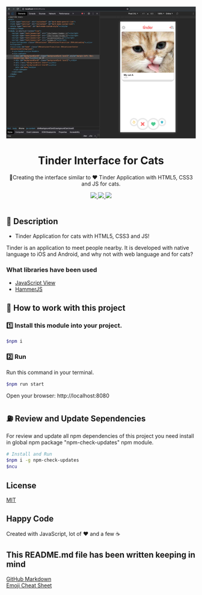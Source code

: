 <p align="center">
  <img src="./assets/banner.jpg" />
</p>

<h1 align="center">Tinder Interface for Cats</h1>

<p align="center">📱Creating the interface similar to ❤️ Tinder Application with HTML5, CSS3 and JS for cats.</p>

<p align="center">
  <a title="MIT License" href="LICENSE.md">
    <img src="https://img.shields.io/github/license/gridsome/gridsome.svg?style=flat-square&label=License&colorB=6cc24a">
  </a>
  <a title="Twitter: JoseJ_PR" href="https://twitter.com/JoseJ_PR">
    <img src="https://img.shields.io/twitter/url?color=1991DA&label=Twitter%20%40JoseJ_PR&logo=twitter&logoColor=FFFFFF&style=flat-square&url=https%3A%2F%2Ftwitter.com%2FJoseJ_PR">
  </a>  
  <a title="Github: Sponsors" href="https://github.com/sponsors/JoseJPR">
    <img src="https://img.shields.io/twitter/url?color=032f62&label=Github%20Sponsors%20%40JoseJPR&logo=github&logoColor=FFFFFF&style=flat-square&url=https%3A%2F%2Fgithub.com%2Fsponsors%2FJoseJPR">
  </a>
  <br />
  <br />
</p>

## 🔖 Description

* Tinder Application for cats with HTML5, CSS3 and JS!

Tinder is an application to meet people nearby. It is developed with native language to iOS and Android, and why not with web language and for cats?

### What libraries have been used

* [JavaScript View](https://github.com/CeroyUno/JavaScriptView)
* [HammerJS](http://hammerjs.github.io/)

## 📐 How to work with this project

### 1️⃣ Install this module into your project.

```bash
$npm i
```

### 2️⃣ Run

Run this command in your terminal.

```bash
$npm run start
```

Open your browser: http://localhost:8080

## ⛽️ Review and Update Sependencies

For review and update all npm dependencies of this project you need install in global npm package "npm-check-updates" npm module.

```bash
# Install and Run
$npm i -g npm-check-updates
$ncu
```

## License

[MIT](LICENSE.md)

## Happy Code

Created with JavaScript, lot of ❤️ and a few ☕️

## This README.md file has been written keeping in mind

[GitHub Markdown](https://guides.github.com/features/mastering-markdown/) \
[Emoji Cheat Sheet](https://www.webfx.com/tools/emoji-cheat-sheet/)